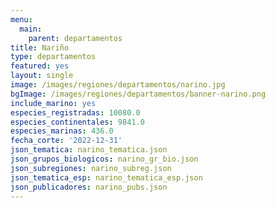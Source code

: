 ```yaml
---
menu:
  main:
    parent: departamentos
title: Nariño
type: departamentos
featured: yes
layout: single
image: /images/regiones/departamentos/narino.jpg
bgImage: /images/regiones/departamentos/banner-narino.png
include_marino: yes
especies_registradas: 10080.0
especies_continentales: 9841.0
especies_marinas: 436.0
fecha_corte: '2022-12-31'
json_tematica: narino_tematica.json
json_grupos_biologicos: narino_gr_bio.json
json_subregiones: narino_subreg.json
json_tematica_esp: narino_tematica_esp.json
json_publicadores: narino_pubs.json
---
```



